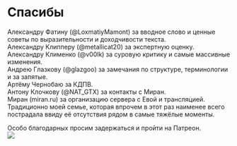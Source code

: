 # Спасибы

Александру Фатину \(@LoxmatiyMamont\) за вводное слово и ценные советы по выразительности и доходчивости текста.  
Александру Клипперу \(@metallicat20\) за экспертную оценку.  
Александру Клименко \(@v00lk\) за суровую критику и самые массивные изменения.  
Андрею Глазкову \(@glazgoo\) за замечания по структуре, терминологии и за запятые.  
Артёму Чернобаю за КДПВ.  
Антону Клочкову \(@NAT\_GTX\) за контакты с Миран.  
Миран \(miran.ru\) за организацию сервера с Евой и трансляцией. Традиционно моей семье, которая впрочем в этот раз наименее всего пострадала ввиду её отсутствия рядом в самые тяжёлые моменты.

Особо благодарных просим задержаться и пройти на Патреон.  
[![](http://simoncaine.co.uk/wp-content/uploads/2015/06/kaGh5_patreon_name_and_message.png)](https://www.patreon.com/linkmeup?ty=h)

